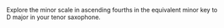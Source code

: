 Explore the minor scale in ascending fourths in the equivalent minor key to D major in your tenor saxophone.